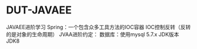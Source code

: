 # DUT-JAVAEE
JAVAEE进阶学习
Spring：一个包含众多工具方法的IOC容器
IOC控制反转（反转的是对象的生命周期）
JVAA进阶约定：
数据库：使用mysql 5.7.x
JDK版本 JDK8
